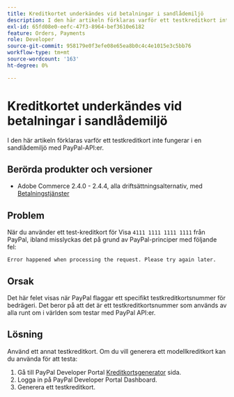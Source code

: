 ```yaml
---
title: Kreditkortet underkändes vid betalningar i sandlådemiljö
description: I den här artikeln förklaras varför ett testkreditkort inte fungerar i en sandlådemiljö med PayPal-API:er.
exl-id: 65fd08e0-eefc-47f3-8964-bef3610e6182
feature: Orders, Payments
role: Developer
source-git-commit: 958179e0f3efe08e65ea8b0c4c4e1015e3c5bb76
workflow-type: tm+mt
source-wordcount: '163'
ht-degree: 0%

---
```


# Kreditkortet underkändes vid betalningar i sandlådemiljö

I den här artikeln förklaras varför ett testkreditkort inte fungerar i en sandlådemiljö med PayPal-API:er.

## Berörda produkter och versioner


* Adobe Commerce 2.4.0 - 2.4.4, alla driftsättningsalternativ, med [Betalningstjänster](https://marketplace.magento.com/magento-payment-services.html)

## Problem

När du använder ett test-kreditkort för Visa `4111 1111 1111 1111` från PayPal, ibland misslyckas det på grund av PayPal-principer med följande fel:

```terminal
Error happened when processing the request. Please try again later.
```

## Orsak

Det här felet visas när PayPal flaggar ett specifikt testkreditkortsnummer för bedrägeri. Det beror på att det är ett testkreditkortsnummer som används av alla runt om i världen som testar med PayPal API:er.

## Lösning

Använd ett annat testkreditkort. Om du vill generera ett modellkreditkort kan du använda för att testa:

1. Gå till PayPal Developer Portal [Kreditkortsgenerator](https://developer.paypal.com/developer/creditCardGenerator/) sida.
1. Logga in på PayPal Developer Portal Dashboard.
1. Generera ett testkreditkort.
